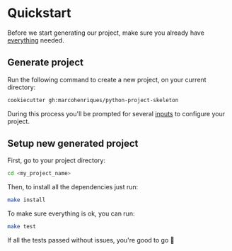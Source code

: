 # Quickstart

Before we start generating our project, make sure you already have [everything](./requirements.md) needed.

## Generate project

Run the following command to create a new project, on your current directory:

```bash
cookiecutter gh:marcohenriques/python-project-skeleton
```

During this process you'll be prompted for several [inputs](./index.md#template-inputs) to configure your project.

## Setup new generated project

First, go to your project directory:

```bash
cd <my_project_name>
```

Then, to install all the dependencies just run:

```bash
make install
```

To make sure everything is ok, you can run:

```bash
make test
```

If all the tests passed without issues, you're good to go 🚀
